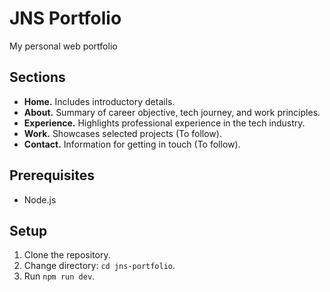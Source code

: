 # JNS Portfolio

My personal web portfolio

## Sections

- **Home.** Includes introductory details.
- **About.** Summary of career objective, tech journey, and work principles.
- **Experience.** Highlights professional experience in the tech industry.
- **Work.** Showcases selected projects (To follow).
- **Contact.** Information for getting in touch (To follow).

## Prerequisites

- Node.js

## Setup

1. Clone the repository.
2. Change directory: `cd jns-portfolio`.
3. Run `npm run dev`.